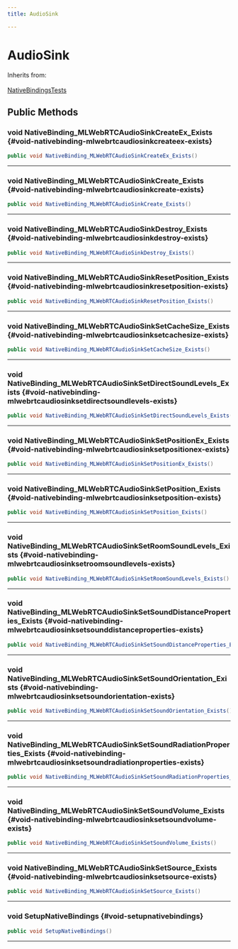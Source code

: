 ```yaml
---
title: AudioSink

---
```


# AudioSink







Inherits from: <br></br>[NativeBindingsTests](/versioned_docs/version-14-Jun-2023/unity-api/api/UnitySDKEditorTests/UnitySDKEditorTests.NativeBindingsTests.md)




## Public Methods

### void NativeBinding_MLWebRTCAudioSinkCreateEx_Exists {#void-nativebinding-mlwebrtcaudiosinkcreateex-exists}

```csharp
public void NativeBinding_MLWebRTCAudioSinkCreateEx_Exists()
```






-----------

### void NativeBinding_MLWebRTCAudioSinkCreate_Exists {#void-nativebinding-mlwebrtcaudiosinkcreate-exists}

```csharp
public void NativeBinding_MLWebRTCAudioSinkCreate_Exists()
```






-----------

### void NativeBinding_MLWebRTCAudioSinkDestroy_Exists {#void-nativebinding-mlwebrtcaudiosinkdestroy-exists}

```csharp
public void NativeBinding_MLWebRTCAudioSinkDestroy_Exists()
```






-----------

### void NativeBinding_MLWebRTCAudioSinkResetPosition_Exists {#void-nativebinding-mlwebrtcaudiosinkresetposition-exists}

```csharp
public void NativeBinding_MLWebRTCAudioSinkResetPosition_Exists()
```






-----------

### void NativeBinding_MLWebRTCAudioSinkSetCacheSize_Exists {#void-nativebinding-mlwebrtcaudiosinksetcachesize-exists}

```csharp
public void NativeBinding_MLWebRTCAudioSinkSetCacheSize_Exists()
```






-----------

### void NativeBinding_MLWebRTCAudioSinkSetDirectSoundLevels_Exists {#void-nativebinding-mlwebrtcaudiosinksetdirectsoundlevels-exists}

```csharp
public void NativeBinding_MLWebRTCAudioSinkSetDirectSoundLevels_Exists()
```






-----------

### void NativeBinding_MLWebRTCAudioSinkSetPositionEx_Exists {#void-nativebinding-mlwebrtcaudiosinksetpositionex-exists}

```csharp
public void NativeBinding_MLWebRTCAudioSinkSetPositionEx_Exists()
```






-----------

### void NativeBinding_MLWebRTCAudioSinkSetPosition_Exists {#void-nativebinding-mlwebrtcaudiosinksetposition-exists}

```csharp
public void NativeBinding_MLWebRTCAudioSinkSetPosition_Exists()
```






-----------

### void NativeBinding_MLWebRTCAudioSinkSetRoomSoundLevels_Exists {#void-nativebinding-mlwebrtcaudiosinksetroomsoundlevels-exists}

```csharp
public void NativeBinding_MLWebRTCAudioSinkSetRoomSoundLevels_Exists()
```






-----------

### void NativeBinding_MLWebRTCAudioSinkSetSoundDistanceProperties_Exists {#void-nativebinding-mlwebrtcaudiosinksetsounddistanceproperties-exists}

```csharp
public void NativeBinding_MLWebRTCAudioSinkSetSoundDistanceProperties_Exists()
```






-----------

### void NativeBinding_MLWebRTCAudioSinkSetSoundOrientation_Exists {#void-nativebinding-mlwebrtcaudiosinksetsoundorientation-exists}

```csharp
public void NativeBinding_MLWebRTCAudioSinkSetSoundOrientation_Exists()
```






-----------

### void NativeBinding_MLWebRTCAudioSinkSetSoundRadiationProperties_Exists {#void-nativebinding-mlwebrtcaudiosinksetsoundradiationproperties-exists}

```csharp
public void NativeBinding_MLWebRTCAudioSinkSetSoundRadiationProperties_Exists()
```






-----------

### void NativeBinding_MLWebRTCAudioSinkSetSoundVolume_Exists {#void-nativebinding-mlwebrtcaudiosinksetsoundvolume-exists}

```csharp
public void NativeBinding_MLWebRTCAudioSinkSetSoundVolume_Exists()
```






-----------

### void NativeBinding_MLWebRTCAudioSinkSetSource_Exists {#void-nativebinding-mlwebrtcaudiosinksetsource-exists}

```csharp
public void NativeBinding_MLWebRTCAudioSinkSetSource_Exists()
```






-----------

### void SetupNativeBindings {#void-setupnativebindings}

```csharp
public void SetupNativeBindings()
```






-----------

